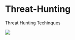 # Threat-Hunting
Threat Hunting Techinques 




<img src="https://github.com/skirankumar/Threat-Hunting/blob/master/Captures.PNG" >




